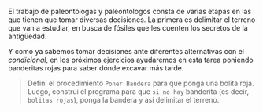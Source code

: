 El trabajo de paleontólogas y paleontólogos consta de varias etapas en las que tienen que tomar diversas decisiones. La primera es delimitar el terreno que van a estudiar, en busca de fósiles que les cuenten los secretos de la antigüedad. 

Y como ya sabemos tomar decisiones ante diferentes alternativas con el _condicional_, en los próximos ejercicios ayudaremos en esta tarea poniendo banderitas rojas para saber dónde excavar más tarde. 

> Definí el procedimiento `Poner Bandera` para que ponga una bolita roja. Luego, construí el programa para que `si no hay` banderita (es decir, `bolitas rojas`), ponga la bandera y así delimitar el terreno. 
